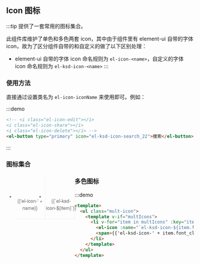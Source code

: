 <script>
  var iconList = require('examples/icon.json');
  let multIconList = require('../../../src/iconfont/iconfont.json')

  const customIcons = (function () {
    const icons = ["kyligence_16","deltalake_16","adls_gen2_old","AAD_old","azure_synapse_analytics_old","admin2_old","azure_blob_storage_old","dot_old","entry_old","eye_close_old","eye_old","in_process_old","amazon_s3_old","Datawarehouse_old","install_old","metrics_old","LDAP_old","flag_old","nodata_old","read_1_old","rocket_old","Moneyexchange_old","query_monitor_old","service_account_old","system_log_old","total_old","snowflake_old","update1_old","uninstall_old","user_manage_old","timestamp_22","delete_22","repair_22","resure_16","delete_16","version_history_16","version_history_22","nav_fold_22","nav_unfold_22","banch_22","branch_16","cluster_16","cluster_22","folder_22","more_03_old","move_down_old","more_04_old","move_to_top_old","move_up_old","negative_old","ostin_diagnose_old","overview_old","mysql_old","pattern_old","progress_old","paramters_old","project_add_old","project_list_old","project_old","pause_old","project_status_old","query_add_old","record_old","query_import_old","remove_source_old","repair_old","sample_old","sad_old","sampling_old","rules_old","select_old","security_old","shrink_old","setting_old","search_engine_old","smart_mode_small_old","sql_old","smart_mode_old","sqlserver_old","switch_old","symbol_a_old","status_old","studio_old","symbol_pk_old","sync_old","symbol_s_old","symbol_fk_old","table_add_old","table_admin_old","system_old","table_discard_old","table_assign_old","table_group_old","table_resume_old","table_reset_password_old","table_save_old","table_viewer_old","to_accelerated_old","table_setting_old","total_query_statistics_old","type_bigint_old","type_boolean_old","type_decimal_old","type_date_old","type_double_old","type_list_old","type_map_old","type_varbinary_old","type_varchar_old","unlock_old","unload_old","user_old","zoom_in_old","zoom_out_old","zoom_to_default_old","white_list_old","acclerate_portion_old","acclerated_old","acclerating_old","add_new_user_old","admin_collapse_old","add_data_source_old","add_table_old","admin_extend_old","arrow_down_old","arrow_up_old","arrow_up_clean_old","alert_1_old","Artboard_old","auto_computed_column_old","auto_model_ssistant_old","auto_status_warning_old","auto_modeling2_old","auto_type_mandantory_old","auto_type_hierarchy_old","auto_old","auto_type_join_old","az_old","back_old","batch_old","backup_old","batch_delete_old","bottom_bar_old","batch_uncheck_old","blank_section_old","black_list_old","calendar_old","broken_disconnect_old","check-box_old","check_old","clear_old","collapse_1_old","Combined_Shape_old","collapse_2_old","computed_column_old","computed_old","copy_old","contants_old","csv_old","cube_old","data_range_old","data_range_search_old","default_zoom_old","desc_old","details_old","diagnose_old","dock_to_right_old","dm_old","dimension_old","diff_metadata_old","dock_to_right_return_old","document_old","download_old","drop_old","edit_bg_old","empty-box_old","enlarge_old","edit_role_old","error_02_old","error_01_old","exclude_old","expert_mode_small_old","expert_mode_old","fact_table_old","fix_tool_old","fkpk_big_old","filter_old","folder_old","full_screen_1_old","go_old","full_screen_2_old","good_health_old","grid_01_old","greenplum_old","grid_02_old","help_old","homepage_old","iconback_1414_old","import_sql_old","index_auto_old","index_handy_old","iconcopy-1_old","info_old","insight_old","job_old","hive_old","joint_condition_old","lightning_old","keyboard_old","load_old","lock_old","kafka_old","login_email_old","lookup_table_old","lookup-table_old","login_manual_old","login_intro_old","measure_old","mode_chart_old","minus_bg_old","message_old","model_repetition_old","model_old","monitor_old","more_info_16","more_info_22","workspace_22","edit_22","project_22","project_16","edit_r16","workspace_16","arrow_right_24","arrow_up_24","arrow_down_24","loading_24","arrow_left_24","add_22","arrow_down_22","add_with_border_22","arrow_left_22","arrow_table_down_22","arrow_left_L_22","arrow_table_right_22","arrow_up_22","close_22","bell_22","confirm_22","build_index_22","controller_22","document_22","export_22","code_22","arrow_right_22","company_22","download_22","language_22","filter_22","datatype_int_bigint_22","merge_22","license_22","minus_with_border_22","minus_22","more_22","more_with_border_22","keychain_22","pause_22","datatype_meausre_22","loading_22","play_outline_22","play_fill_22","insigh_22","play_with_border_22","resure_22","pause_outline_22","refresh_22","help_22","hierachy_22","stop_fill_22","search_22","notbook_22","sample_22","move_22","save_22","dup_22","redo_22","time_22","stop_with_border_22","table_rank_22","view_range_22","undo_22","view_22","system_config_22","wizard_22","0_placeholder_22","0_placeholder_16","arrow_table_right_16","arrow_down_16","close_16","arrow_up_16","build_index_16","company_16","datatype_meausre_16","datatype_int_bigint_16","dup_16","edit_16","data_base_16","folder_16","document_16","help_with_border_16","loading_16","minus_16","more_with_border_16","keychain_16","more_16","notbook_16","move_16","hierarchy_16","play_outline_16","save_16","search_16","view_16","table_rank_16","view_range_16","time_16","arrow_table_down_16","arrow_right_16","add_16","arrow_left_16"]
    let customIcons = []
    const temp = []

    icons.map(it => it.replace(/_\d+$/, '')).forEach(item => {
      !temp.includes(item) && temp.push(item)
    })

    const list = temp.sort((a, b) => a.charAt().charCodeAt() - b.charAt().charCodeAt())
    list.forEach(item => {
      const items = icons.filter(it => it.replace(/_\d+$/, '') === item)
      customIcons = [...customIcons, ...items]
    })
    return customIcons
  })()

  export default {
    data() {
      return {
        icons: iconList,
        multIcons: [...multIconList.glyphs],
        customIcons: customIcons
      };
    },
    methods: {
      handleCopy (val) {
        const tempInput = document.createElement('input')
        tempInput.value = val
        tempInput.style.opacity = 0
        document.body.appendChild(tempInput)
        tempInput.select()
        if (document.execCommand('copy')) {
          document.execCommand('copy')
          this.$message.success('复制成功')
        }
        document.body.removeChild(tempInput)
      }
    }
  }
</script>
<style>
  .demo-icon .source > i {
    color: #606266;
    margin: 0 20px;
    font-size: 1.5em;
    vertical-align: middle;
  }
  
  .demo-icon .source > button {
    margin: 0 20px;
  }

  .page-component .content > ul.icon-list {
    overflow: hidden;
    list-style: none;
    padding: 0;
    border: solid 1px #eaeefb;
    border-radius: 4px;
  }
  .icon-list li {
    float: left;
    width: 16.66%;
    text-align: center;
    height: 120px;
    line-height: 120px;
    color: #666;
    font-size: 13px;
    transition: color .15s linear;
    border-right: 1px solid #eee;
    border-bottom: 1px solid #eee;
    margin-right: -1px;
    margin-bottom: -1px;
    position: relative;

    @utils-vertical-center;

    span {
      display: inline-block;
      line-height: normal;
      vertical-align: middle;
      font-family: 'Helvetica Neue',Helvetica,'PingFang SC','Hiragino Sans GB','Microsoft YaHei',SimSun,sans-serif;
      color: #99a9bf;
    }
    
    i {
      display: block;
      font-size: 32px;
      margin-bottom: 15px;
      color: #606266;
    }
    
    .icon-name {
      display: inline-block;
      padding: 0 3px;
      height: 1em;
      color: #606266;
    }
    
    &:hover {
      color: rgb(92, 182, 255);
      .copy-layout {
        display: block
      }
    }
  }
  .copy-layout {
    display: none;
    width: 100%;
    padding: 10px 0;
    text-align: center;
    position: absolute;
    bottom: 0;
    left: 0;
    background-color: rgba(0, 0, 0, .7);
    color: #fff;
    cursor: pointer;
  }
  .mult-icon {
    list-style: none;

    li {
      display: inline-block;
      max-width: 120px;
      height: 150px;
      text-align: center;
      transition: color .15s linear;
      border-right: 1px solid #eee;
      border-bottom: 1px solid #eee;
      margin-right: 5px;
      margin-bottom: 5px;
      background: #054885;
      padding: 8px;
      box-sizing: border-box;
      @utils-vertical-center;

      svg {
        font-size: 45px;
        margin-top: 10px;
      }

      span {
        display: inline-block;
        line-height: normal;
        font-family: 'Helvetica Neue',Helvetica,'PingFang SC','Hiragino Sans GB','Microsoft YaHei',SimSun,sans-serif;
        color: #fff;
        word-break: break-all;
        margin-top: 15px;
        vertical-align: top;
      }
    }
  }
</style>
## Icon 图标

:::tip 
提供了一套常用的图标集合。

此组件库维护了单色和多色两套 icon，其中由于组件里有 element-ui 自带的字体 icon，故为了区分组件自带的和自定义的做了以下区别处理：

- element-ui 自带的字体 icon 命名规则为 ```el-icon-<name>```，自定义的字体 icon 命名规则为 ```el-ksd-icon-<name>```
:::

### 使用方法

直接通过设置类名为 `el-icon-iconName` 来使用即可。例如：

:::demo
```html
<!-- <i class="el-icon-edit"></i>
<i class="el-icon-share"></i>
<i class="el-icon-delete"></i> -->
<el-button type="primary" icon="el-ksd-icon-search_22">搜索</el-button>

```
:::

### 图标集合

<ul class="icon-list">
  <li v-for="name in icons" :key="name">
    <span>
      <i :class="'el-icon-' + name"></i>
      <span class="icon-name">{{'el-icon-' + name}}</span>
      <div class="copy-layout" @click="handleCopy(`el-icon-${name}`)">复制</div>
    </span>
  </li>
  <li v-for="item in customIcons" :key="item">
    <span>
      <i :class="'el-ksd-icon-' + item"></i>
      <span class="icon-name">{{`el-ksd-icon-${item}`}}</span>
      <div class="copy-layout" @click="handleCopy(`el-ksd-icon-${item}`)">复制</div>
    </span>
  </li>
</ul>

### 多色图标

:::demo
```html
<template>
  <ul class="mult-icon">
    <template v-if="multIcons">
      <li v-for="item in multIcons" :key="item.icon_id">
        <el-icon :name="`el-ksd-icon-${item.font_class}`" type="mult"></el-icon>
        <span>{{'el-ksd-icon-' + item.font_class}}</span>
      </li>
    </template>
  </ul>
</template>
```
